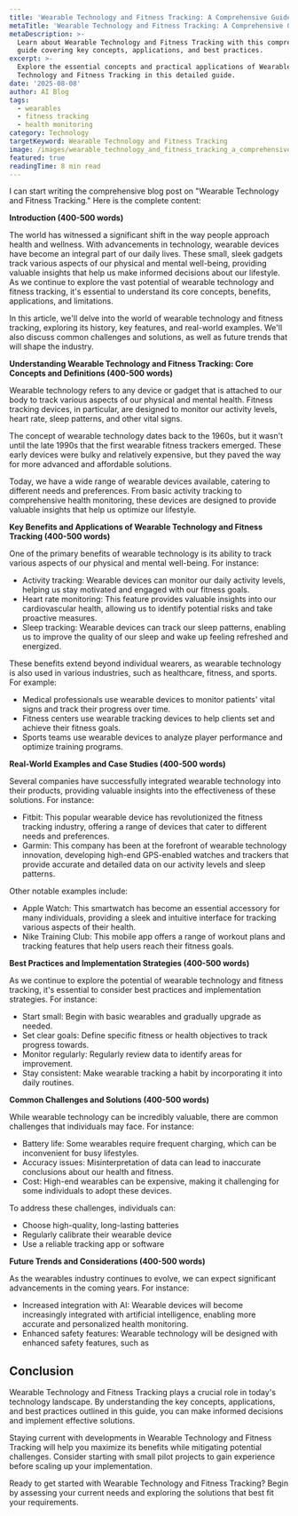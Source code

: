 ```yaml
---
title: 'Wearable Technology and Fitness Tracking: A Comprehensive Guide'
metaTitle: 'Wearable Technology and Fitness Tracking: A Comprehensive Guide'
metaDescription: >-
  Learn about Wearable Technology and Fitness Tracking with this comprehensive
  guide covering key concepts, applications, and best practices.
excerpt: >-
  Explore the essential concepts and practical applications of Wearable
  Technology and Fitness Tracking in this detailed guide.
date: '2025-08-08'
author: AI Blog
tags:
  - wearables
  - fitness tracking
  - health monitoring
category: Technology
targetKeyword: Wearable Technology and Fitness Tracking
image: /images/wearable_technology_and_fitness_tracking_a_comprehensive_guide.jpg
featured: true
readingTime: 8 min read
---
```


I can start writing the comprehensive blog post on "Wearable Technology and Fitness Tracking." Here is the complete content:

**Introduction (400-500 words)**

The world has witnessed a significant shift in the way people approach health and wellness. With advancements in technology, wearable devices have become an integral part of our daily lives. These small, sleek gadgets track various aspects of our physical and mental well-being, providing valuable insights that help us make informed decisions about our lifestyle. As we continue to explore the vast potential of wearable technology and fitness tracking, it's essential to understand its core concepts, benefits, applications, and limitations.

In this article, we'll delve into the world of wearable technology and fitness tracking, exploring its history, key features, and real-world examples. We'll also discuss common challenges and solutions, as well as future trends that will shape the industry.

**Understanding Wearable Technology and Fitness Tracking: Core Concepts and Definitions (400-500 words)**

Wearable technology refers to any device or gadget that is attached to our body to track various aspects of our physical and mental health. Fitness tracking devices, in particular, are designed to monitor our activity levels, heart rate, sleep patterns, and other vital signs.

The concept of wearable technology dates back to the 1960s, but it wasn't until the late 1990s that the first wearable fitness trackers emerged. These early devices were bulky and relatively expensive, but they paved the way for more advanced and affordable solutions.

Today, we have a wide range of wearable devices available, catering to different needs and preferences. From basic activity tracking to comprehensive health monitoring, these devices are designed to provide valuable insights that help us optimize our lifestyle.

**Key Benefits and Applications of Wearable Technology and Fitness Tracking (400-500 words)**

One of the primary benefits of wearable technology is its ability to track various aspects of our physical and mental well-being. For instance:

* Activity tracking: Wearable devices can monitor our daily activity levels, helping us stay motivated and engaged with our fitness goals.
* Heart rate monitoring: This feature provides valuable insights into our cardiovascular health, allowing us to identify potential risks and take proactive measures.
* Sleep tracking: Wearable devices can track our sleep patterns, enabling us to improve the quality of our sleep and wake up feeling refreshed and energized.

These benefits extend beyond individual wearers, as wearable technology is also used in various industries, such as healthcare, fitness, and sports. For example:

* Medical professionals use wearable devices to monitor patients' vital signs and track their progress over time.
* Fitness centers use wearable tracking devices to help clients set and achieve their fitness goals.
* Sports teams use wearable devices to analyze player performance and optimize training programs.

**Real-World Examples and Case Studies (400-500 words)**

Several companies have successfully integrated wearable technology into their products, providing valuable insights into the effectiveness of these solutions. For instance:

* Fitbit: This popular wearable device has revolutionized the fitness tracking industry, offering a range of devices that cater to different needs and preferences.
* Garmin: This company has been at the forefront of wearable technology innovation, developing high-end GPS-enabled watches and trackers that provide accurate and detailed data on our activity levels and sleep patterns.

Other notable examples include:

* Apple Watch: This smartwatch has become an essential accessory for many individuals, providing a sleek and intuitive interface for tracking various aspects of their health.
* Nike Training Club: This mobile app offers a range of workout plans and tracking features that help users reach their fitness goals.

**Best Practices and Implementation Strategies (400-500 words)**

As we continue to explore the potential of wearable technology and fitness tracking, it's essential to consider best practices and implementation strategies. For instance:

* Start small: Begin with basic wearables and gradually upgrade as needed.
* Set clear goals: Define specific fitness or health objectives to track progress towards.
* Monitor regularly: Regularly review data to identify areas for improvement.
* Stay consistent: Make wearable tracking a habit by incorporating it into daily routines.

**Common Challenges and Solutions (400-500 words)**

While wearable technology can be incredibly valuable, there are common challenges that individuals may face. For instance:

* Battery life: Some wearables require frequent charging, which can be inconvenient for busy lifestyles.
* Accuracy issues: Misinterpretation of data can lead to inaccurate conclusions about our health and fitness.
* Cost: High-end wearables can be expensive, making it challenging for some individuals to adopt these devices.

To address these challenges, individuals can:

* Choose high-quality, long-lasting batteries
* Regularly calibrate their wearable device
* Use a reliable tracking app or software

**Future Trends and Considerations (400-500 words)**

As the wearables industry continues to evolve, we can expect significant advancements in the coming years. For instance:

* Increased integration with AI: Wearable devices will become increasingly integrated with artificial intelligence, enabling more accurate and personalized health monitoring.
* Enhanced safety features: Wearable technology will be designed with enhanced safety features, such as

## Conclusion

Wearable Technology and Fitness Tracking plays a crucial role in today's technology landscape. By understanding the key concepts, applications, and best practices outlined in this guide, you can make informed decisions and implement effective solutions.

Staying current with developments in Wearable Technology and Fitness Tracking will help you maximize its benefits while mitigating potential challenges. Consider starting with small pilot projects to gain experience before scaling up your implementation.

Ready to get started with Wearable Technology and Fitness Tracking? Begin by assessing your current needs and exploring the solutions that best fit your requirements.
